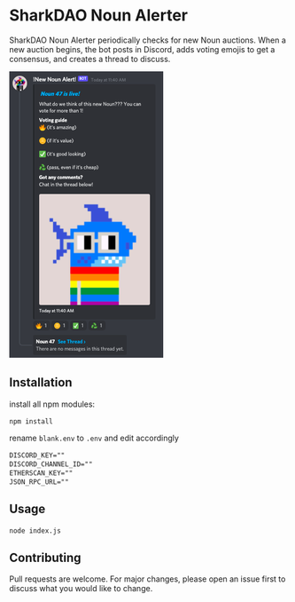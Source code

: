# SharkDAO Noun Alerter

SharkDAO Noun Alerter periodically checks for new Noun auctions. When a new auction begins, the bot posts in Discord, adds voting emojis to get a consensus, and creates a thread to discuss.

![](./example.png)

## Installation

install all npm modules:

```
npm install
```

rename `blank.env` to `.env` and edit accordingly

```
DISCORD_KEY=""
DISCORD_CHANNEL_ID=""
ETHERSCAN_KEY=""
JSON_RPC_URL=""
```

## Usage
```
node index.js
```

## Contributing
Pull requests are welcome. For major changes, please open an issue first to discuss what you would like to change.
